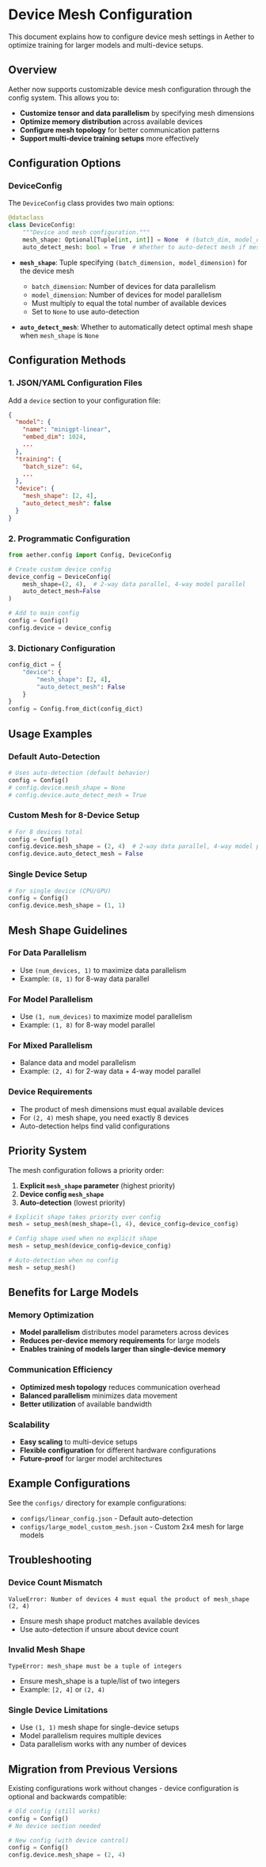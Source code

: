 # Device Mesh Configuration

This document explains how to configure device mesh settings in Aether to optimize training for larger models and multi-device setups.

## Overview

Aether now supports customizable device mesh configuration through the config system. This allows you to:

- **Customize tensor and data parallelism** by specifying mesh dimensions
- **Optimize memory distribution** across available devices  
- **Configure mesh topology** for better communication patterns
- **Support multi-device training setups** more effectively

## Configuration Options

### DeviceConfig

The `DeviceConfig` class provides two main options:

```python
@dataclass
class DeviceConfig:
    """Device and mesh configuration."""
    mesh_shape: Optional[Tuple[int, int]] = None  # (batch_dim, model_dim)
    auto_detect_mesh: bool = True  # Whether to auto-detect mesh if mesh_shape is None
```

- **`mesh_shape`**: Tuple specifying `(batch_dimension, model_dimension)` for the device mesh
  - `batch_dimension`: Number of devices for data parallelism
  - `model_dimension`: Number of devices for model parallelism
  - Must multiply to equal the total number of available devices
  - Set to `None` to use auto-detection
  
- **`auto_detect_mesh`**: Whether to automatically detect optimal mesh shape when `mesh_shape` is `None`

## Configuration Methods

### 1. JSON/YAML Configuration Files

Add a `device` section to your configuration file:

```json
{
  "model": {
    "name": "minigpt-linear",
    "embed_dim": 1024,
    ...
  },
  "training": {
    "batch_size": 64,
    ...
  },
  "device": {
    "mesh_shape": [2, 4],
    "auto_detect_mesh": false
  }
}
```

### 2. Programmatic Configuration

```python
from aether.config import Config, DeviceConfig

# Create custom device config
device_config = DeviceConfig(
    mesh_shape=(2, 4),  # 2-way data parallel, 4-way model parallel
    auto_detect_mesh=False
)

# Add to main config
config = Config()
config.device = device_config
```

### 3. Dictionary Configuration

```python
config_dict = {
    "device": {
        "mesh_shape": [2, 4],
        "auto_detect_mesh": False
    }
}
config = Config.from_dict(config_dict)
```

## Usage Examples

### Default Auto-Detection

```python
# Uses auto-detection (default behavior)
config = Config()
# config.device.mesh_shape = None
# config.device.auto_detect_mesh = True
```

### Custom Mesh for 8-Device Setup

```python
# For 8 devices total
config = Config()
config.device.mesh_shape = (2, 4)  # 2-way data parallel, 4-way model parallel
config.device.auto_detect_mesh = False
```

### Single Device Setup

```python
# For single device (CPU/GPU)
config = Config()
config.device.mesh_shape = (1, 1)
```

## Mesh Shape Guidelines

### For Data Parallelism
- Use `(num_devices, 1)` to maximize data parallelism
- Example: `(8, 1)` for 8-way data parallel

### For Model Parallelism
- Use `(1, num_devices)` to maximize model parallelism
- Example: `(1, 8)` for 8-way model parallel

### For Mixed Parallelism
- Balance data and model parallelism
- Example: `(2, 4)` for 2-way data + 4-way model parallel

### Device Requirements
- The product of mesh dimensions must equal available devices
- For `(2, 4)` mesh shape, you need exactly 8 devices
- Auto-detection helps find valid configurations

## Priority System

The mesh configuration follows a priority order:

1. **Explicit `mesh_shape` parameter** (highest priority)
2. **Device config `mesh_shape`**
3. **Auto-detection** (lowest priority)

```python
# Explicit shape takes priority over config
mesh = setup_mesh(mesh_shape=(1, 4), device_config=device_config)

# Config shape used when no explicit shape
mesh = setup_mesh(device_config=device_config)

# Auto-detection when no config
mesh = setup_mesh()
```

## Benefits for Large Models

### Memory Optimization
- **Model parallelism** distributes model parameters across devices
- **Reduces per-device memory requirements** for large models
- **Enables training of models larger than single-device memory**

### Communication Efficiency
- **Optimized mesh topology** reduces communication overhead
- **Balanced parallelism** minimizes data movement
- **Better utilization** of available bandwidth

### Scalability
- **Easy scaling** to multi-device setups
- **Flexible configuration** for different hardware configurations
- **Future-proof** for larger model architectures

## Example Configurations

See the `configs/` directory for example configurations:

- `configs/linear_config.json` - Default auto-detection
- `configs/large_model_custom_mesh.json` - Custom 2x4 mesh for large models

## Troubleshooting

### Device Count Mismatch
```
ValueError: Number of devices 4 must equal the product of mesh_shape (2, 4)
```
- Ensure mesh shape product matches available devices
- Use auto-detection if unsure about device count

### Invalid Mesh Shape
```
TypeError: mesh_shape must be a tuple of integers
```
- Ensure mesh_shape is a tuple/list of two integers
- Example: `[2, 4]` or `(2, 4)`

### Single Device Limitations
- Use `(1, 1)` mesh shape for single-device setups
- Model parallelism requires multiple devices
- Data parallelism works with any number of devices

## Migration from Previous Versions

Existing configurations work without changes - device configuration is optional and backwards compatible:

```python
# Old config (still works)
config = Config()
# No device section needed

# New config (with device control)
config = Config()
config.device.mesh_shape = (2, 4)
```